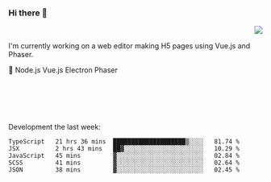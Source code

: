 ### Hi there 👋

<img align="right" src="https://github-readme-stats.vercel.app/api?username=jasonpanggo"/>

<br>
<p align="left">
I'm currently working on a web editor making H5 pages using Vue.js and Phaser.
</p>
<p align="left">
📖 Node.js Vue.js Electron Phaser
</p>
<br>
<br>
<br>
<br>

Development the last week:
<!--START_SECTION:waka-->
```text
TypeScript   21 hrs 36 mins  ████████████████████▒░░░░   81.74 % 
JSX          2 hrs 43 mins   ██▓░░░░░░░░░░░░░░░░░░░░░░   10.29 % 
JavaScript   45 mins         ▓░░░░░░░░░░░░░░░░░░░░░░░░   02.84 % 
SCSS         41 mins         ▓░░░░░░░░░░░░░░░░░░░░░░░░   02.64 % 
JSON         38 mins         ▓░░░░░░░░░░░░░░░░░░░░░░░░   02.45 % 
```
<!--END_SECTION:waka-->

<!--
**JASONPANGGO/jasonpanggo** is a ✨ _special_ ✨ repository because its `README.md` (this file) appears on your GitHub profile.

Here are some ideas to get you started:

- 🔭 I’m currently working on ...
- 🌱 I’m currently learning ...
- 👯 I’m looking to collaborate on ...
- 🤔 I’m looking for help with ...
- 💬 Ask me about ...
- 📫 How to reach me: ...
- 😄 Pronouns: ...
- ⚡ Fun fact: ...
-->
